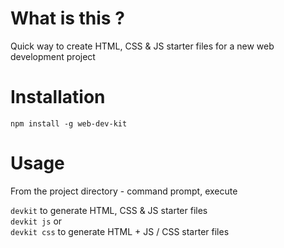 # What is this ?

Quick way to create HTML, CSS & JS starter files for a new web development project

# Installation

`npm install -g web-dev-kit`

# Usage

From the project directory - command prompt, execute

`devkit` to generate HTML, CSS & JS starter files  
`devkit js` or  
`devkit css` to generate HTML + JS / CSS starter files
